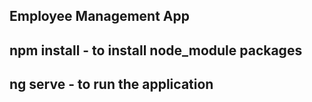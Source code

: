 ## Employee Management App

## npm install - to install node_module packages 

## ng serve - to run the application

